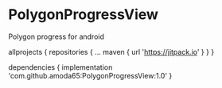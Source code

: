# PolygonProgressView
Polygon progress for android


allprojects {
		repositories {
			...
			maven { url 'https://jitpack.io' }
		}
	}
  
  dependencies {
	        implementation 'com.github.amoda65:PolygonProgressView:1.0'
	}
